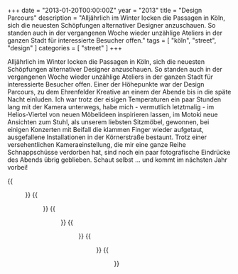 +++
date = "2013-01-20T00:00:00Z"
year = "2013"
title = "Design Parcours"
description = "Alljährlich im Winter locken die Passagen in Köln, sich die neuesten Schöpfungen alternativer Designer anzuschauen. So standen auch in der vergangenen Woche wieder unzählige Ateliers in der ganzen Stadt für interessierte Besucher offen."
tags = [ "köln", "street", "design" ]
categories = [ "street" ]
+++

Alljährlich im Winter locken die Passagen in Köln, sich die neuesten Schöpfungen alternativer Designer anzuschauen. So standen auch in der vergangenen Woche wieder unzählige Ateliers in der ganzen Stadt für interessierte Besucher offen. Einer der Höhepunkte war der Design Parcours, zu dem Ehrenfelder Kreative an einem der Abende bis in die späte Nacht einluden. Ich war trotz der eisigen Temperaturen ein paar Stunden lang mit der Kamera unterwegs, habe mich - vermutlich letztmalig - im Helios-Viertel von neuen Möbelideen inspirieren lassen, im Motoki neue Ansichten zum Stuhl, als unserem liebsten Sitzmöbel, gewonnen, bei einigen Konzerten mit Beifall die klammen Finger wieder aufgetaut, ausgefallene Installationen in der Körnerstraße bestaunt. Trotz einer versehentlichen Kameraeinstellung, die mir eine ganze Reihe Schnappschüsse verdorben hat, sind noch ein paar fotografische Eindrücke des Abends übrig geblieben. Schaut selbst ... und kommt im nächsten Jahr vorbei!

{{<figure src="/images/2013/20130117-23-08-59.jpg" title="Watching">}}
{{<figure src="/images/2013/20130117-23-41-77.jpg" title="Simply a Bike">}}
{{<figure src="/images/2013/20130117-23-10-61.jpg" title="Special Forces?">}}
{{<figure src="/images/2013/20130117-23-02-54.jpg" title="Dressed by Girls">}}
{{<figure src="/images/2013/20130117-23-01-53.jpg" title="Windows">}}
{{<figure src="/images/2013/20130117-23-46-83.jpg" title="Crowded">}}
